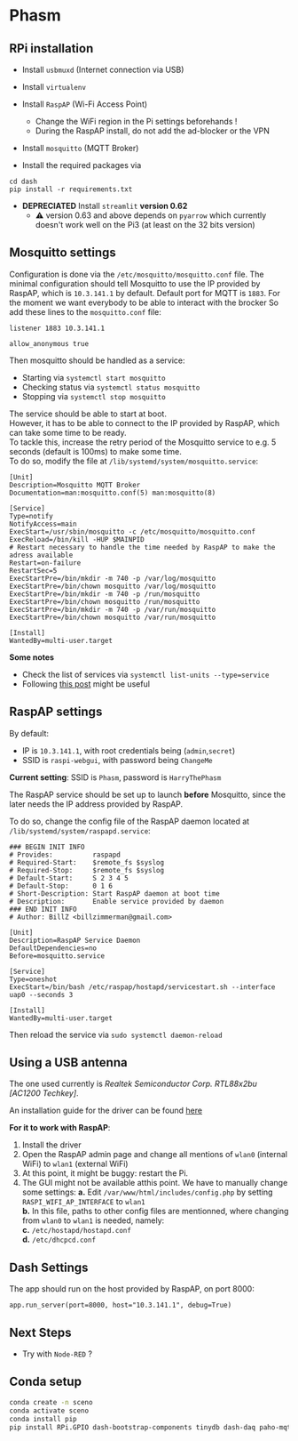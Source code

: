 # Phasm

## RPi installation

- Install `usbmuxd` (Internet connection via USB)

- Install `virtualenv` 

- Install `RaspAP` (Wi-Fi Access Point)
   - Change the WiFi region in the Pi settings beforehands !
   - During the RaspAP install, do not add the ad-blocker or the VPN

- Install `mosquitto` (MQTT Broker)

- Install the required packages via 
```
cd dash
pip install -r requirements.txt
```

- **DEPRECIATED** Install `streamlit` **version 0.62**
   - ⚠️ version 0.63 and above depends on `pyarrow` which currently doesn't work well on the Pi3 (at least on the 32 bits version)


## Mosquitto settings

Configuration is done via the `/etc/mosquitto/mosquitto.conf` file.
The minimal configuration should tell Mosquitto to use the IP provided by RaspAP, which is `10.3.141.1` by default. Default port for MQTT is `1883`.
For the moment we want everybody to be able to interact with the brocker
So add these lines to the `mosquitto.conf` file:

```
listener 1883 10.3.141.1

allow_anonymous true
```

Then mosquitto should be handled as a service:
- Starting via `systemctl start mosquitto`
- Checking status via `systemctl status mosquitto`
- Stopping via `systemctl stop mosquitto`

The service should be able to start at boot.  
However, it has to be able to connect to the IP provided by RaspAP, which can take some time to be ready.  
To tackle this, increase the retry period of the Mosquitto service to e.g. 5 seconds (default is 100ms) to make some time.  
To do so, modify the file at `/lib/systemd/system/mosquitto.service`:

```
[Unit]
Description=Mosquitto MQTT Broker
Documentation=man:mosquitto.conf(5) man:mosquitto(8)

[Service]
Type=notify
NotifyAccess=main
ExecStart=/usr/sbin/mosquitto -c /etc/mosquitto/mosquitto.conf
ExecReload=/bin/kill -HUP $MAINPID
# Restart necessary to handle the time needed by RaspAP to make the adress available
Restart=on-failure
RestartSec=5
ExecStartPre=/bin/mkdir -m 740 -p /var/log/mosquitto
ExecStartPre=/bin/chown mosquitto /var/log/mosquitto
ExecStartPre=/bin/mkdir -m 740 -p /run/mosquitto
ExecStartPre=/bin/chown mosquitto /run/mosquitto
ExecStartPre=/bin/mkdir -m 740 -p /var/run/mosquitto
ExecStartPre=/bin/chown mosquitto /var/run/mosquitto

[Install]
WantedBy=multi-user.target
```

**Some notes**

- Check the list of services via `systemctl list-units --type=service`
- Following [this post](https://github.com/eclipse/mosquitto/issues/1950) might be useful

## RaspAP settings

By default:

- IP is `10.3.141.1`, with root credentials being (`admin`,`secret`)
- SSID is `raspi-webgui`, with password being `ChangeMe`

**Current setting**: SSID is `Phasm`, password is `HarryThePhasm`

The RaspAP service should be set up to launch **before** Mosquitto, since the later needs the IP address provided by RaspAP.  

To do so, change the config file of the RaspAP daemon located at `/lib/systemd/system/raspapd.service`:

```
### BEGIN INIT INFO
# Provides:          raspapd
# Required-Start:    $remote_fs $syslog
# Required-Stop:     $remote_fs $syslog
# Default-Start:     S 2 3 4 5
# Default-Stop:      0 1 6
# Short-Description: Start RaspAP daemon at boot time
# Description:       Enable service provided by daemon
### END INIT INFO
# Author: BillZ <billzimmerman@gmail.com>

[Unit]
Description=RaspAP Service Daemon
DefaultDependencies=no
Before=mosquitto.service

[Service]
Type=oneshot
ExecStart=/bin/bash /etc/raspap/hostapd/servicestart.sh --interface uap0 --seconds 3

[Install]
WantedBy=multi-user.target
```

Then reload the service via `sudo systemctl daemon-reload`

## Using a USB antenna

The one used currently is *Realtek Semiconductor Corp. RTL88x2bu [AC1200 Techkey]*.  

An installation guide for the driver can be found [here](https://github.com/morrownr/88x2bu-20210702)

**For it to work with RaspAP**:

1. Install the driver
2. Open the RaspAP admin page and change all mentions of `wlan0` (internal WiFi) to `wlan1` (external WiFi)
3. At this point, it might be buggy: restart the Pi.
4. The GUI might not be available atthis point. We have to manually change some settings:
    **a.** Edit `/var/www/html/includes/config.php` by setting `RASPI_WIFI_AP_INTERFACE` to `wlan1`  
    **b.** In this file, paths to other config files are mentionned, where changing from `wlan0` to `wlan1` is needed, namely:  
    **c.** `/etc/hostapd/hostapd.conf`  
    **d.** `/etc/dhcpcd.conf`  


## Dash Settings

The app should run on the host provided by RaspAP, on port 8000:

```
app.run_server(port=8000, host="10.3.141.1", debug=True)
```

## Next Steps

- Try with `Node-RED` ?



## Conda setup
```bash
conda create -n sceno
conda activate sceno
conda install pip
pip install RPi.GPIO dash-bootstrap-components tinydb dash-daq paho-mqtt gpiozero
```
